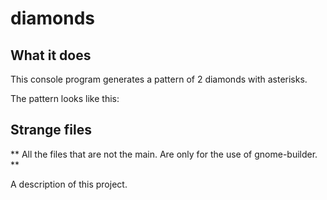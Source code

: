 # diamonds

## What it does 

This console program generates a pattern of 2 diamonds with asterisks. 

The pattern looks like this: 


## Strange files
 ** All the files that are not the main. Are only for the use of gnome-builder. ** 

A description of this project.
